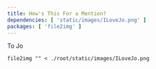 ```yaml
---
title: How's This For a Mention?
dependencies: [ 'static/images/ILoveJo.png' ]
packages: [ 'file2img' ]
---
```

To Jo

```{.unwrap pipe="sh | pandoc -t json"}
file2img "" < ./root/static/images/ILoveJo.png
```
